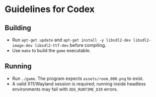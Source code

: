 # Guidelines for Codex

## Building
- Run `apt-get update` and `apt-get install -y libsdl2-dev libsdl2-image-dev libsdl2-ttf-dev` before compiling.
- Use `make` to build the `game` executable.

## Running
- Run `./game`. The program expects `assets/room_000.png` to exist.
- A valid X11/Wayland session is required; running inside headless environments may fail with `XDG_RUNTIME_DIR` errors.
